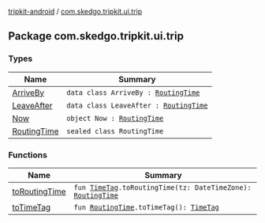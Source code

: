[tripkit-android](../index.md) / [com.skedgo.tripkit.ui.trip](./index.md)

## Package com.skedgo.tripkit.ui.trip

### Types

| Name | Summary |
|---|---|
| [ArriveBy](-arrive-by/index.md) | `data class ArriveBy : `[`RoutingTime`](-routing-time.md) |
| [LeaveAfter](-leave-after/index.md) | `data class LeaveAfter : `[`RoutingTime`](-routing-time.md) |
| [Now](-now.md) | `object Now : `[`RoutingTime`](-routing-time.md) |
| [RoutingTime](-routing-time.md) | `sealed class RoutingTime` |

### Functions

| Name | Summary |
|---|---|
| [toRoutingTime](to-routing-time.md) | `fun `[`TimeTag`](../com.skedgo.tripkit.common.model/-time-tag/index.md)`.toRoutingTime(tz: DateTimeZone): `[`RoutingTime`](-routing-time.md) |
| [toTimeTag](to-time-tag.md) | `fun `[`RoutingTime`](-routing-time.md)`.toTimeTag(): `[`TimeTag`](../com.skedgo.tripkit.common.model/-time-tag/index.md) |
